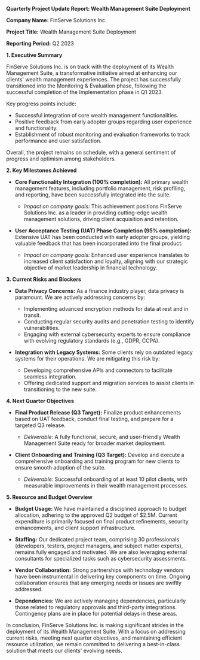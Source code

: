 **Quarterly Project Update Report: Wealth Management Suite Deployment**

**Company Name:** FinServe Solutions Inc.

**Project Title:** Wealth Management Suite Deployment

**Reporting Period:** Q2 2023

**1. Executive Summary**

FinServe Solutions Inc. is on track with the deployment of its Wealth Management Suite, a transformative initiative aimed at enhancing our clients' wealth management experiences. The project has successfully transitioned into the Monitoring & Evaluation phase, following the successful completion of the Implementation phase in Q1 2023.

Key progress points include:
- Successful integration of core wealth management functionalities.
- Positive feedback from early adopter groups regarding user experience and functionality.
- Establishment of robust monitoring and evaluation frameworks to track performance and user satisfaction.

Overall, the project remains on schedule, with a general sentiment of progress and optimism among stakeholders.

**2. Key Milestones Achieved**

- **Core Functionality Integration (100% completion):** All primary wealth management features, including portfolio management, risk profiling, and reporting, have been successfully integrated into the suite.
  - *Impact on company goals:* This achievement positions FinServe Solutions Inc. as a leader in providing cutting-edge wealth management solutions, driving client acquisition and retention.

- **User Acceptance Testing (UAT) Phase Completion (95% completion):** Extensive UAT has been conducted with early adopter groups, yielding valuable feedback that has been incorporated into the final product.
  - *Impact on company goals:* Enhanced user experience translates to increased client satisfaction and loyalty, aligning with our strategic objective of market leadership in financial technology.

**3. Current Risks and Blockers**

- **Data Privacy Concerns:** As a finance industry player, data privacy is paramount. We are actively addressing concerns by:
  - Implementing advanced encryption methods for data at rest and in transit.
  - Conducting regular security audits and penetration testing to identify vulnerabilities.
  - Engaging with external cybersecurity experts to ensure compliance with evolving regulatory standards (e.g., GDPR, CCPA).

- **Integration with Legacy Systems:** Some clients rely on outdated legacy systems for their operations. We are mitigating this risk by:
  - Developing comprehensive APIs and connectors to facilitate seamless integration.
  - Offering dedicated support and migration services to assist clients in transitioning to the new suite.

**4. Next Quarter Objectives**

- **Final Product Release (Q3 Target):** Finalize product enhancements based on UAT feedback, conduct final testing, and prepare for a targeted Q3 release.
  - *Deliverable:* A fully functional, secure, and user-friendly Wealth Management Suite ready for broader market deployment.
  
- **Client Onboarding and Training (Q3 Target):** Develop and execute a comprehensive onboarding and training program for new clients to ensure smooth adoption of the suite.
  - *Deliverable:* Successful onboarding of at least 10 pilot clients, with measurable improvements in their wealth management processes.

**5. Resource and Budget Overview**

- **Budget Usage:** We have maintained a disciplined approach to budget allocation, adhering to the approved Q2 budget of $2.5M. Current expenditure is primarily focused on final product refinements, security enhancements, and client support infrastructure.
  
- **Staffing:** Our dedicated project team, comprising 30 professionals (developers, testers, project managers, and subject matter experts), remains fully engaged and motivated. We are also leveraging external consultants for specialized tasks such as cybersecurity assessments.

- **Vendor Collaboration:** Strong partnerships with technology vendors have been instrumental in delivering key components on time. Ongoing collaboration ensures that any emerging needs or issues are swiftly addressed.

- **Dependencies:** We are actively managing dependencies, particularly those related to regulatory approvals and third-party integrations. Contingency plans are in place for potential delays in these areas.

In conclusion, FinServe Solutions Inc. is making significant strides in the deployment of its Wealth Management Suite. With a focus on addressing current risks, meeting next quarter objectives, and maintaining efficient resource utilization, we remain committed to delivering a best-in-class solution that meets our clients' evolving needs.